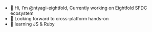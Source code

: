 - 👋 Hi, I’m @ntyagi-eightfold, Currently working on Eightfold SFDC ecosystem
- 👀 Looking forward to cross-platform hands-on 
- 🌱 learning JS & Ruby

<!---
ntyagi-eightfold/ntyagi-eightfold is a ✨ special ✨ repository because its `README.md` (this file) appears on your GitHub profile.
You can click the Preview link to take a look at your changes.
--->
